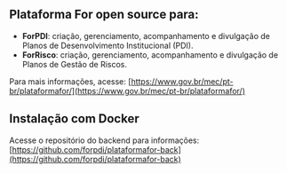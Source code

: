 ## Plataforma For open source para:

- **ForPDI**: criação, gerenciamento, acompanhamento e divulgação de Planos de Desenvolvimento Institucional (PDI).
- **ForRisco**: criação, gerenciamento, acompanhamento e divulgação de Planos de Gestão de  Riscos.

Para mais informações, acesse: [https://www.gov.br/mec/pt-br/plataformafor/](https://www.gov.br/mec/pt-br/plataformafor/)

## Instalação com Docker

Acesse o repositório do backend para informações: [https://github.com/forpdi/plataformafor-back](https://github.com/forpdi/plataformafor-back)
